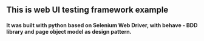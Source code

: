 ## This is web UI testing framework example
#### It was built with python based on Selenium Web Driver, with behave - BDD library and page object model as design pattern. 